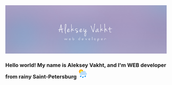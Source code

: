 <img src="https://github.com/AlekseyVakht/AlekseyVakht/blob/69f1087ae556873187d2be8000f680802f2e4c3d/images/banner.png" alt="banner"/>
<h3 color="black">Hello world! My name is Aleksey Vakht, and I'm WEB developer from rainy Saint-Petersburg
  <img src="https://github.com/AlekseyVakht/AlekseyVakht/blob/69f1087ae556873187d2be8000f680802f2e4c3d/images/icons8-rain.gif" alt="rain" width=32 height=32/>
</h3>
